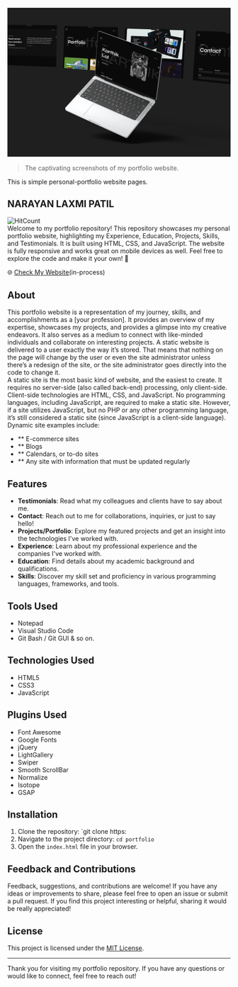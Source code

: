 ![Preview](https://raw.githubusercontent.com/FoORK-Lab/opensource-contribution/023a2ac700e20ae32ef32f13257ea6e41c917c75/portfolio_final.png)
> The captivating screenshots of my portfolio website.

This is simple personal-portfolio website pages.

## NARAYAN LAXMI PATIL
![HitCount](https://komarev.com/ghpvc/?username=karthik558&style=flat-round&color=890F0D&label=PROJECT-VIEWS)<br>
Welcome to my portfolio repository! This repository showcases my personal portfolio website, highlighting my Experience, Education, Projects, Skills, and Testimonials. It is built using HTML, CSS, and JavaScript. The website is fully responsive and works great on mobile devices as well. Feel free to explore the code and make it your own! 🚀

🌐 [Check My Website](https://narayanpatil.com)(in-process)

## About

This portfolio website is a representation of my journey, skills, and accomplishments as a [your profession]. It provides an overview of my expertise, showcases my projects, and provides a glimpse into my creative endeavors. It also serves as a medium to connect with like-minded individuals and collaborate on interesting projects.
A static website is delivered to a user exactly the way it’s stored. That means that nothing on the page will change by the user or even the site administrator unless there’s a redesign of the site, or the site administrator goes directly into the code to change it.  
A static site is the most basic kind of website, and the easiest to create. It requires no server-side (also called back-end) processing, only client-side. Client-side technologies are HTML, CSS, and JavaScript.
No programming languages, including JavaScript, are required to make a static site. However, if a site utilizes JavaScript, but no PHP or any other programming language, it’s still considered a static site (since JavaScript is a client-side language).
Dynamic site examples include:
   - ** E-commerce sites
   - ** Blogs
   - ** Calendars, or to-do sites
   - ** Any site with information that must be updated regularly

## Features

- **Testimonials**: Read what my colleagues and clients have to say about me.
- **Contact**: Reach out to me for collaborations, inquiries, or just to say hello!
- **Projects/Portfolio**: Explore my featured projects and get an insight into the technologies I've worked with.
- **Experience**: Learn about my professional experience and the companies I've worked with.
- **Education**: Find details about my academic background and qualifications.
- **Skills**: Discover my skill set and proficiency in various programming languages, frameworks, and tools.
  
## Tools Used
- Notepad
- Visual Studio Code
- Git Bash / Git GUI & so on.
  
## Technologies Used

- HTML5
- CSS3
- JavaScript

## Plugins Used
- Font Awesome
- Google Fonts
- jQuery
- LightGallery
- Swiper
- Smooth ScrollBar 
- Normalize
- Isotope
- GSAP

## Installation

1. Clone the repository: `git clone https:
2. Navigate to the project directory: `cd portfolio`
3. Open the `index.html` file in your browser.

## Feedback and Contributions

Feedback, suggestions, and contributions are welcome! If you have any ideas or improvements to share, please feel free to open an issue or submit a pull request. If you find this project interesting or helpful, sharing it would be really appreciated!

## License

This project is licensed under the [MIT License](LICENSE).

---

Thank you for visiting my portfolio repository. If you have any questions or would like to connect, feel free to reach out! 

